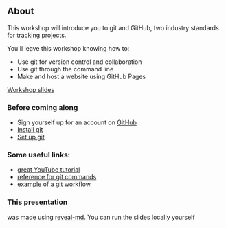 ## About

This workshop will introduce you to git and GitHub, two industry standards for tracking projects.

You'll leave this workshop knowing how to:

*  Use git for version control and collaboration
*  Use git through the command line
*  Make and host a website using GitHub Pages

[Workshop slides](https://smlum.github.io/git-workshop)

### Before coming along

*  Sign yourself up for an account on [GitHub](https://github.com/)
*  [Install git](https://git-scm.com/downloads)
*  [Set up git](https://help.github.com/en/articles/set-up-git)

### Some useful links:

*  [great YouTube tutorial](https://www.youtube.com/watch?v=BCQHnlnPusY)
*  [reference for git commands](http://rogerdudler.github.io/git-guide/)
*  [example of a git workflow](https://nvie.com/posts/a-successful-git-branching-model/)


### This presentation 

was made using [reveal-md](https://github.com/webpro/reveal-md#static-website). You can run the slides locally yourself
